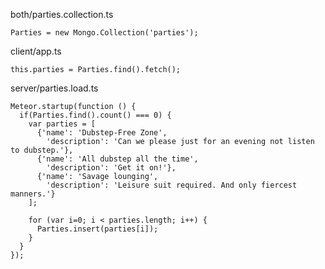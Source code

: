 both/parties.collection.ts

    Parties = new Mongo.Collection('parties');

client/app.ts
   
    this.parties = Parties.find().fetch();

server/parties.load.ts

    Meteor.startup(function () {
      if(Parties.find().count() === 0) {
        var parties = [
          {'name': 'Dubstep-Free Zone',
            'description': 'Can we please just for an evening not listen to dubstep.'},
          {'name': 'All dubstep all the time',
            'description': 'Get it on!'},
          {'name': 'Savage lounging',
            'description': 'Leisure suit required. And only fiercest manners.'}
        ];
        
        for (var i=0; i < parties.length; i++) {
          Parties.insert(parties[i]);
        }
      }
    });
    
